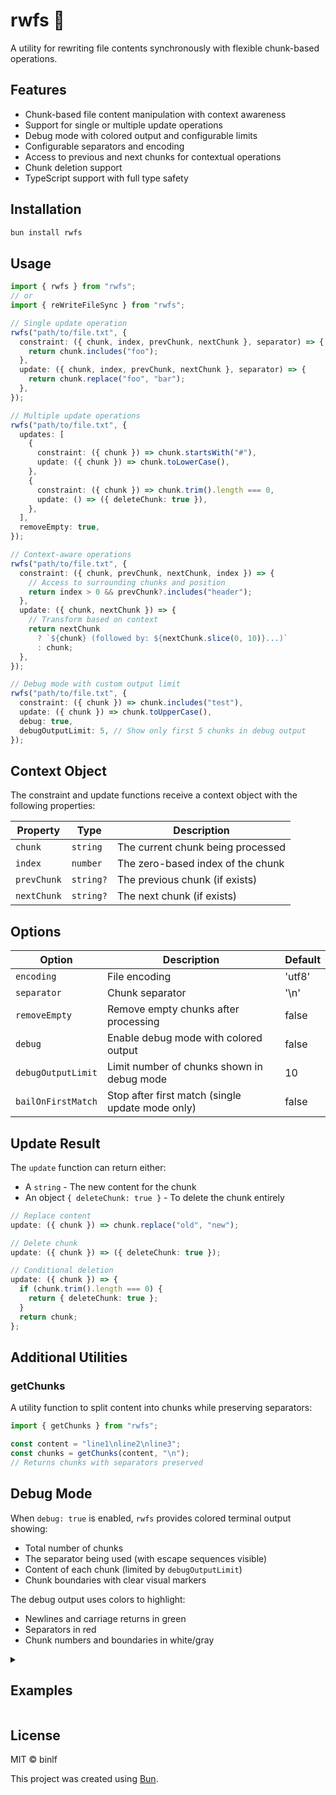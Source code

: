 # rwfs 🔄

A utility for rewriting file contents synchronously with flexible chunk-based operations.

## Features

- Chunk-based file content manipulation with context awareness
- Support for single or multiple update operations
- Debug mode with colored output and configurable limits
- Configurable separators and encoding
- Access to previous and next chunks for contextual operations
- Chunk deletion support
- TypeScript support with full type safety

## Installation

```bash
bun install rwfs
```

## Usage

```typescript
import { rwfs } from "rwfs";
// or
import { reWriteFileSync } from "rwfs";

// Single update operation
rwfs("path/to/file.txt", {
  constraint: ({ chunk, index, prevChunk, nextChunk }, separator) => {
    return chunk.includes("foo");
  },
  update: ({ chunk, index, prevChunk, nextChunk }, separator) => {
    return chunk.replace("foo", "bar");
  },
});

// Multiple update operations
rwfs("path/to/file.txt", {
  updates: [
    {
      constraint: ({ chunk }) => chunk.startsWith("#"),
      update: ({ chunk }) => chunk.toLowerCase(),
    },
    {
      constraint: ({ chunk }) => chunk.trim().length === 0,
      update: () => ({ deleteChunk: true }),
    },
  ],
  removeEmpty: true,
});

// Context-aware operations
rwfs("path/to/file.txt", {
  constraint: ({ chunk, prevChunk, nextChunk, index }) => {
    // Access to surrounding chunks and position
    return index > 0 && prevChunk?.includes("header");
  },
  update: ({ chunk, nextChunk }) => {
    // Transform based on context
    return nextChunk
      ? `${chunk} (followed by: ${nextChunk.slice(0, 10)}...)`
      : chunk;
  },
});

// Debug mode with custom output limit
rwfs("path/to/file.txt", {
  constraint: ({ chunk }) => chunk.includes("test"),
  update: ({ chunk }) => chunk.toUpperCase(),
  debug: true,
  debugOutputLimit: 5, // Show only first 5 chunks in debug output
});
```

## Context Object

The constraint and update functions receive a context object with the following properties:

| Property    | Type      | Description                       |
| ----------- | --------- | --------------------------------- |
| `chunk`     | `string`  | The current chunk being processed |
| `index`     | `number`  | The zero-based index of the chunk |
| `prevChunk` | `string?` | The previous chunk (if exists)    |
| `nextChunk` | `string?` | The next chunk (if exists)        |

## Options

| Option             | Description                                      | Default |
| ------------------ | ------------------------------------------------ | ------- |
| `encoding`         | File encoding                                    | 'utf8'  |
| `separator`        | Chunk separator                                  | '\n'    |
| `removeEmpty`      | Remove empty chunks after processing             | false   |
| `debug`            | Enable debug mode with colored output            | false   |
| `debugOutputLimit` | Limit number of chunks shown in debug mode       | 10      |
| `bailOnFirstMatch` | Stop after first match (single update mode only) | false   |

## Update Result

The `update` function can return either:

- A `string` - The new content for the chunk
- An object `{ deleteChunk: true }` - To delete the chunk entirely

```typescript
// Replace content
update: ({ chunk }) => chunk.replace("old", "new");

// Delete chunk
update: ({ chunk }) => ({ deleteChunk: true });

// Conditional deletion
update: ({ chunk }) => {
  if (chunk.trim().length === 0) {
    return { deleteChunk: true };
  }
  return chunk;
};
```

## Additional Utilities

### getChunks

A utility function to split content into chunks while preserving separators:

```typescript
import { getChunks } from "rwfs";

const content = "line1\nline2\nline3";
const chunks = getChunks(content, "\n");
// Returns chunks with separators preserved
```

## Debug Mode

When `debug: true` is enabled, `rwfs` provides colored terminal output showing:

- Total number of chunks
- The separator being used (with escape sequences visible)
- Content of each chunk (limited by `debugOutputLimit`)
- Chunk boundaries with clear visual markers

The debug output uses colors to highlight:

- Newlines and carriage returns in green
- Separators in red
- Chunk numbers and boundaries in white/gray

<details>
<summary><h2>Examples</h2></summary>

### Remove Comments

```typescript
rwfs("code.js", {
  constraint: ({ chunk }) => chunk.trim().startsWith("//"),
  update: () => ({ deleteChunk: true }),
  removeEmpty: true,
});
```

### Add Line Numbers

```typescript
rwfs("file.txt", {
  constraint: ({ chunk }) => chunk.trim().length > 0,
  update: ({ chunk, index }) => `${index + 1}: ${chunk}`,
});
```

### Context-Aware Processing

```typescript
rwfs("markdown.md", {
  updates: [
    {
      // Add spacing after headers
      constraint: ({ chunk, nextChunk }) =>
        chunk.startsWith("#") && nextChunk && !nextChunk.startsWith("#"),
      update: ({ chunk }) => chunk + "\n",
    },
    {
      // Remove empty lines between consecutive headers
      constraint: ({ chunk, prevChunk, nextChunk }) =>
        chunk.trim() === "" &&
        prevChunk?.startsWith("#") &&
        nextChunk?.startsWith("#"),
      update: () => ({ deleteChunk: true }),
    },
  ],
});
```

</details>

## License

MIT © binlf

This project was created using [Bun](https://bun.sh).
